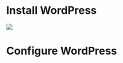 # Install WordPress

![](https://github.com/JonmarCorpuz/SecondBrain/blob/main/Assets/Whitespace.png)

# Configure WordPress
